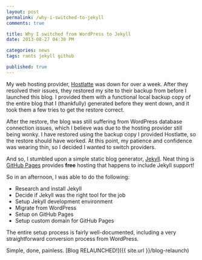 ```yaml
---
layout: post
permalink: /why-i-switched-to-jekyll
comments: true

title: Why I switched from WordPress to Jekyll
date: 2013-08-27 04:30 PM

categories: news
tags: rants jekyll github

published: true
---
```


My web hosting provider, [Hostlatte](https://www.hostlatte.com/) was down for over a week. After they resolved their issues, they restored my site to their backup from before I launched this blog. I provided them with a functional local backup copy of the entire blog that I (thankfully) generated before they went down, and it took them a few tries to get the restore correct.

After the restore, the blog was still suffering from WordPress database connection issues, which I believe was due to the hosting provider still being wonky. I have restored using the backup copy I provided Hostlatte, so the restore should have worked. At this point, my patience and confidence was wearing thin, so I decided I wanted to switch providers.

And so, I stumbled upon a simple static blog generator, [Jekyll](http://jekyllrb.com/). Neat thing is [GitHub Pages](http://pages.github.com/) provides **free** hosting that happens to include Jekyll support!

So in an afternoon, I was able to do the following:

- Research and install Jekyll
- Decide if Jekyll was the right tool for the job
- Setup Jekyll development environment
- Migrate from WordPress
- Setup on GitHub Pages
- Setup custom domain for GitHub Pages

The entire setup process is fairly well-documented, including a very straightforward conversion process from WordPress.

Simple, done, painless. [Blog RELAUNCHED!]({{ site.url }}/blog-relaunch)